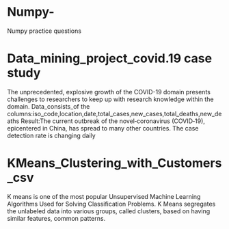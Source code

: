 # Numpy-
Numpy practice questions

# Data_mining_project_covid.19 case study
The unprecedented, explosive growth of the COVID-19 domain presents challenges to researchers to keep up with research knowledge within the domain.
Data_consists_of the columns:iso_code,location,date,total_cases,new_cases,total_deaths,new_deaths
Result:The current outbreak of the novel‐coronavirus (COVID‐19), epicentered in China, has spread to many other countries. The case detection rate is changing daily

# KMeans_Clustering_with_Customers_csv
K means is one of the most popular Unsupervised Machine Learning Algorithms Used for Solving Classification Problems. K Means segregates the unlabeled data into various groups, called clusters, based on having similar features, common patterns.
